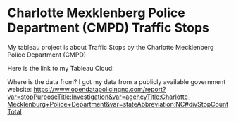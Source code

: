 # Charlotte Mexklenberg Police Department (CMPD) Traffic Stops
My tableau project is about Traffic Stops by the Charlotte Mecklenberg Police Department (CMPD)

Here is the link to my Tableau Cloud:

Where is the data from?
I got my data from a publicly available government website: https://www.opendatapolicingnc.com/report?var=stopPurposeTitle:Investigation&var=agencyTitle:Charlotte-Mecklenburg+Police+Department&var=stateAbbreviation:NC#divStopCountTotal
